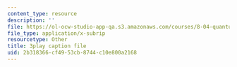 ```yaml
---
content_type: resource
description: ''
file: https://ol-ocw-studio-app-qa.s3.amazonaws.com/courses/8-04-quantum-physics-i-spring-2016/2b318366cf4953cb8744c10e800a2168_8abBLKEZLaI.vtt
file_type: application/x-subrip
resourcetype: Other
title: 3play caption file
uid: 2b318366-cf49-53cb-8744-c10e800a2168
---
```

